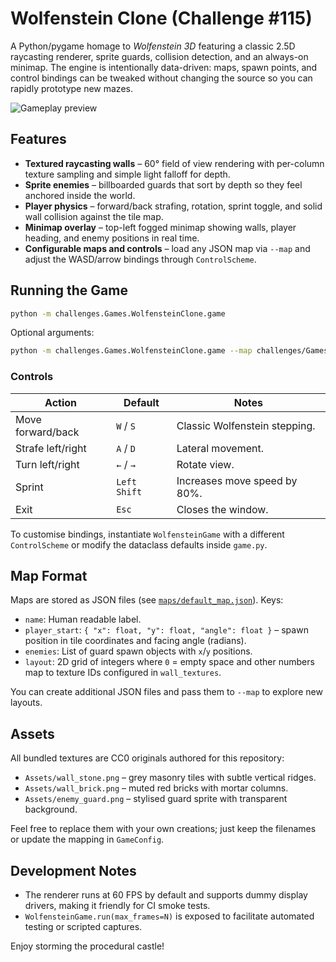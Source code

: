 # Wolfenstein Clone (Challenge #115)

A Python/pygame homage to *Wolfenstein 3D* featuring a classic 2.5D raycasting renderer, sprite guards, collision detection, and
an always-on minimap. The engine is intentionally data-driven: maps, spawn points, and control bindings can be tweaked without
changing the source so you can rapidly prototype new mazes.

![Gameplay preview](../Assets/wolfenstein_clone_preview.png)

## Features

- **Textured raycasting walls** – 60° field of view rendering with per-column texture sampling and simple light falloff for depth.
- **Sprite enemies** – billboarded guards that sort by depth so they feel anchored inside the world.
- **Player physics** – forward/back strafing, rotation, sprint toggle, and solid wall collision against the tile map.
- **Minimap overlay** – top-left fogged minimap showing walls, player heading, and enemy positions in real time.
- **Configurable maps and controls** – load any JSON map via `--map` and adjust the WASD/arrow bindings through `ControlScheme`.

## Running the Game

```bash
python -m challenges.Games.WolfensteinClone.game
```

Optional arguments:

```bash
python -m challenges.Games.WolfensteinClone.game --map challenges/Games/WolfensteinClone/maps/default_map.json --width 1280 --height 720 --fov 1.2
```

### Controls

| Action | Default | Notes |
| ------ | ------- | ----- |
| Move forward/back | `W` / `S` | Classic Wolfenstein stepping. |
| Strafe left/right | `A` / `D` | Lateral movement. |
| Turn left/right | `←` / `→` | Rotate view. |
| Sprint | `Left Shift` | Increases move speed by 80%. |
| Exit | `Esc` | Closes the window. |

To customise bindings, instantiate `WolfensteinGame` with a different `ControlScheme` or modify the dataclass defaults inside
`game.py`.

## Map Format

Maps are stored as JSON files (see [`maps/default_map.json`](maps/default_map.json)). Keys:

- `name`: Human readable label.
- `player_start`: `{ "x": float, "y": float, "angle": float }` – spawn position in tile coordinates and facing angle (radians).
- `enemies`: List of guard spawn objects with `x`/`y` positions.
- `layout`: 2D grid of integers where `0` = empty space and other numbers map to texture IDs configured in `wall_textures`.

You can create additional JSON files and pass them to `--map` to explore new layouts.

## Assets

All bundled textures are CC0 originals authored for this repository:

- `Assets/wall_stone.png` – grey masonry tiles with subtle vertical ridges.
- `Assets/wall_brick.png` – muted red bricks with mortar columns.
- `Assets/enemy_guard.png` – stylised guard sprite with transparent background.

Feel free to replace them with your own creations; just keep the filenames or update the mapping in `GameConfig`.

## Development Notes

- The renderer runs at 60 FPS by default and supports dummy display drivers, making it friendly for CI smoke tests.
- `WolfensteinGame.run(max_frames=N)` is exposed to facilitate automated testing or scripted captures.

Enjoy storming the procedural castle!
